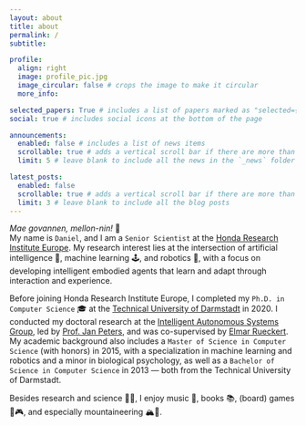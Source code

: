```yaml
---
layout: about
title: about
permalink: /
subtitle: 

profile:
  align: right
  image: profile_pic.jpg
  image_circular: false # crops the image to make it circular
  more_info: 

selected_papers: True # includes a list of papers marked as "selected={true}"
social: true # includes social icons at the bottom of the page

announcements:
  enabled: false # includes a list of news items
  scrollable: true # adds a vertical scroll bar if there are more than 3 news items
  limit: 5 # leave blank to include all the news in the `_news` folder

latest_posts:
  enabled: false
  scrollable: true # adds a vertical scroll bar if there are more than 3 new posts items
  limit: 3 # leave blank to include all the blog posts
---
```


*Mae govannen, mellon-nin!* 🧙 \
My name is `Daniel`, and I am a `Senior Scientist` at the [Honda Research Institute Europe](https://www.honda-ri.de).
My research interest lies at the intersection of artificial intelligence 🧠, machine learning 🕹️, and robotics 🤖, with a focus on developing intelligent embodied agents that learn and adapt through interaction and experience.

Before joining Honda Research Institute Europe, I completed my `Ph.D. in Computer Science` 🎓 at the [Technical University of Darmstadt](https://www.tu-darmstadt.de/index.en.jsp) in 2020. I conducted my doctoral research at the [Intelligent Autonomous Systems Group](https://www.ias.informatik.tu-darmstadt.de), led by [Prof. Jan Peters](https://www.ias.informatik.tu-darmstadt.de/Team/JanPeters), and was co-supervised by [Elmar Rueckert](https://cps.unileoben.ac.at/prof-elmar-rueckert/). 
My academic background also includes a `Master of Science in Computer Science` (with honors) in 2015, with a specialization in machine learning and robotics and a minor in biological psychology, as well as a `Bachelor of Science in Computer Science` in 2013 — both from the Technical University of Darmstadt.

Besides research and science 🧬🤖, I enjoy music 🎸, books 📚, (board) games 🎲🎮, and especially mountaineering 🏔️🧗. 